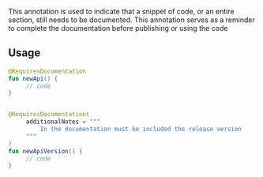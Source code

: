 This annotation is used to indicate that a snippet of code, or an entire section,
still needs to be documented. This annotation serves as a reminder to complete the documentation
before publishing or using the code

## Usage

```kotlin
@RequiresDocumentation
fun newApi() {
     // code
}


@RequiresDocumentation(
     additionalNotes = """
         In the documentation must be included the release version
     """
)
fun newApiVersion() {
     // code
}
```